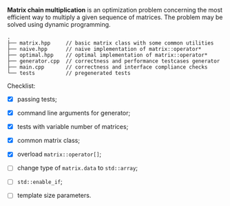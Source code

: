 **Matrix chain multiplication** is an optimization problem concerning the most efficient way to multiply a given sequence of matrices.  The problem may be solved using dynamic programming.

```
.
├── matrix.hpp     // basic matrix class with some common utilities
├── naive.hpp      // naive implementation of matrix::operator*
├── optimal.hpp    // optimal implementation of matrix::operator*
├── generator.cpp  // correctness and performance testcases generator
├── main.cpp       // correctness and interface compliance checks
└── tests          // pregenerated tests
```

Checklist:

- [x] passing tests;
- [x] command line arguments for generator;
- [x] tests with variable number of matrices;

- [x] common matrix class;
- [x] overload `matrix::operator[]`;
- [ ] change type of `matrix.data` to `std::array`;

- [ ] `std::enable_if`;
- [ ] template size parameters.

